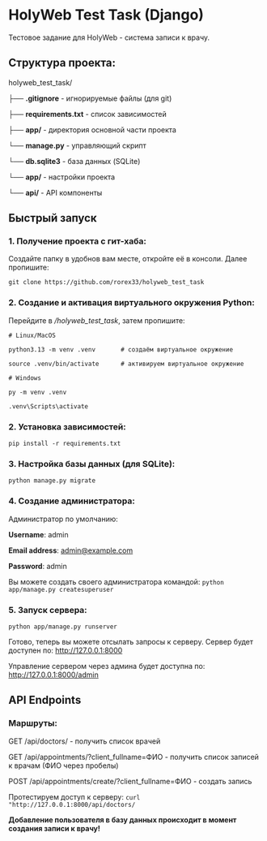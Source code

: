 # HolyWeb Test Task (Django)
Тестовое задание для HolyWeb - система записи к врачу.

## Структура проекта:
holyweb_test_task/

├── **.gitignore** - игнорируемые файлы (для git)
    
├── **requirements.txt** - список зависимостей
    
├── **app/** - директория основной части проекта
    
└── **manage.py** - управляющий скрипт
        
└── **db.sqlite3** - база данных (SQLite)
        
└── **app/** - настройки проекта
            
└── **api/** - API компоненты


## Быстрый запуск

### 1. Получение проекта с гит-хаба:
Создайте папку в удобнов вам месте, откройте её в консоли. Далее пропишите:

```
git clone https://github.com/rorex33/holyweb_test_task
```

### 2. Создание и активация виртуального окружения Python:
Перейдите в */holyweb_test_task*, затем пропишите:
```
# Linux/MacOS

python3.13 -m venv .venv       # создаём виртуальное окружение

source .venv/bin/activate      # активируем виртуальное окружение
```

```
# Windows

py -m venv .venv

.venv\Scripts\activate
```

### 2. Установка зависимостей:
`pip install -r requirements.txt`

### 3. Настройка базы данных (для SQLite):
`python manage.py migrate`

### 4. Создание администратора:
Администратор по умолчанию:

**Username**: admin

**Email address**: admin@example.com

**Password**: admin

Вы можете создать своего администратора командой:
`python app/manage.py createsuperuser `

### 5. Запуск сервера:
`python app/manage.py runserver `

Готово, теперь вы можете отсылать запросы к серверу.
Сервер будет доступен по: http://127.0.0.1:8000

Управление сервером через админа будет доступна по: http://127.0.0.1:8000/admin

## API Endpoints

### Маршруты:

GET /api/doctors/ - получить список врачей
 
GET /api/appointments/?client_fullname=ФИО - получить список записей к врачам (ФИО через пробелы)

POST /api/appointments/create/?client_fullname=ФИО - создать запись 

Протестируем доступ к серверу: `curl "http://127.0.0.1:8000/api/doctors/`

**Добавление пользователя в базу данных происходит в момент создания записи к врачу!**
